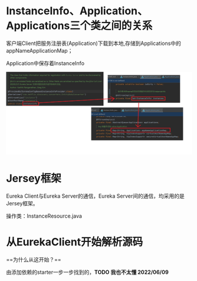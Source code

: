 # InstanceInfo、Application、Applications三个类之间的关系

客户端Client把服务注册表(Application)下载到本地,存储到Applications中的appNameApplicationMap；

Application中保存着InstanceInfo

![ApplicationInfo](.\img\ApplicationInfo.png)

# Jersey框架

Eureka Client与Eureka Server的通信，Eureka Server间的通信，均采用的是Jersey框架。

操作类：InstanceResource.java

[Jersey]:https://baike.baidu.com/item/Jersey/17577306?fr=aladdin



# 从EurekaClient开始解析源码

==为什么从这开始？== 

由添加依赖的starter一步一步找到的，**TODO 我也不太懂 2022/06/09** 






